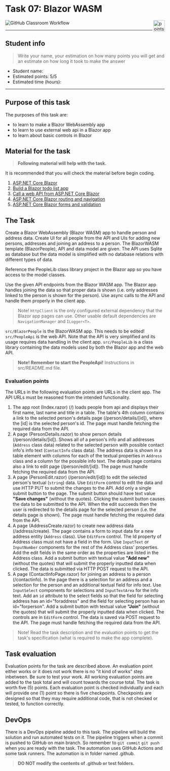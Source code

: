 # Task 07: Blazor WASM

<img alt="points bar" align="right" height="36" src="../../blob/badges/.github/badges/points-bar.svg" />

![GitHub Classroom Workflow](../../workflows/GitHub%20Classroom%20Workflow/badge.svg?branch=main)

***

## Student info

> Write your name, your estimation on how many points you will get and an estimate on how long it took to make the answer

- Student name: 
- Estimated points: 5/5
- Estimated time (hours): 

***

## Purpose of this task

The purposes of this task are:

- to learn to make a Blazor WebAssembly app
- to learn to use external web api in a Blazor app
- to learn about basic controls in Blazor

## Material for the task

> **Following material will help with the task.**

It is recommended that you will check the material before begin coding.

1. [ASP.NET Core Blazor](https://docs.microsoft.com/en-us/aspnet/core/blazor/?view=aspnetcore-6.0)
2. [Build a Blazor todo list app](https://docs.microsoft.com/en-us/aspnet/core/blazor/tutorials/build-a-blazor-app?view=aspnetcore-6.0&pivots=webassembly)
3. [Call a web API from ASP.NET Core Blazor](https://docs.microsoft.com/en-us/aspnet/core/blazor/call-web-api?view=aspnetcore-6.0&pivots=webassembly)
4. [ASP.NET Core Blazor routing and navigation](https://docs.microsoft.com/en-us/aspnet/core/blazor/fundamentals/routing?view=aspnetcore-6.0)
5. [ASP.NET Core Blazor forms and validation](https://docs.microsoft.com/en-us/aspnet/core/blazor/forms-validation?view=aspnetcore-6.0)

## The Task

Create a Blazor WebAssembly (Blazor WASM) app to handle person and address data. Create UI for all people from the API and UIs for adding new persons, addresses and joining an address to a person. The BlazorWASM template (BlazorPeople), API and data model are given. The API uses Sqlite as database but the data model is simplified with no database relations with different types of data.

Reference the PeopleLib class library project in the Blazor app so you have access to the model classes.

Use the given API endpoints from the Blazor WASM app. The Blazor app handles joining the data so that proper data is shown (i.e. only addresses linked to the person is shown for the person). Use async calls to the API and handle them properly in the client app.

> Note! `HttpClient` is the only configured external dependency that the Blazor app pages can use. Other usable default dependencies are `NavigationManager` and `ILogger<T>`.

`src/BlazorPeople` is the BlazorWASM app. This needs to be edited!
`src/PeopleApi` is the web API. Note that the API is very simplified and its usage requires data handling in the client app.
`src/PeopleLib` is a class library containing the data models used by both the Blazor app and the web API.

> **Note! Remember to start the PeopleApi!** Instructions in src/README.md file.

### Evaluation points

The URLs in the following evaluation points are URLs in the client app. The API URLs must be reasoned from the intended functionality.

1. The app root (Index.razor) (/) loads people from api and displays their first name, last name and title in a table. The table's 4th column contains a link to the selected person's details page (/person/details/[id]), where the [id] is the selected person's id. The page must handle fetching the required data from the API.
2. A page (PersonDetails.razor) to show person details (/person/details/[id]). Shows all of a person's info and all addresses (`Address` class data) related to the selected person with possible contact info's info text (`ContactInfo` class data). The address data is shown in a table element with columns for each of the textual properties in `Address` class and a column for the possible info text. The details page contains also a link to edit page (/person/edit/[id]). The page must handle fetching the required data from the API.
3. A page (PersonEdit.razor) (/person/edit/[id]) to edit the selected person's textual (`string`) data. Use `EditForm` control to edit the data and use HTTP PUT to submit the changes to the API. Add only a single submit button to the page. The submit button should have text value **"Save changes"** (without the quotes). Clicking the submit button causes the data to be submitted to the API. When the edit succeeds then the user is redirected to the details page for the selected person (i.e. the details page is shown). The page must handle fetching the required data from the API.
4. A page (AddressCreate.razor) to create new address data (/address/create). The page contains a form to input data for a new address entity (`Address` class). Use `EditForm` control. The Id property of Address class must not have a field in the form. Use `InputText` or `InputNumber` components for the rest of the Address class' properties. Add the edit fields in the same order as the properties are listed in the Address class. Add a submit button with textual value **"Add new"** (without the quotes) that will submit the properly inputted data when clicked. The data is submitted via HTTP POST request to the API.
5. A page (ContactInfoPage.razor) for joining an address to a person (/contactinfo). In the page there is a selection for an address and a selection for the person and an additional textual field for info text. Use `InputSelect` components for selections and `InputTextArea` for the info text. Add an `id` attribute to the select fields so that the field for selecting address has an id="foraddress" and the field for selecting person has an id="forperson". Add a submit button with textual value **"Join"** (without the quotes) that will submit the properly inputted data when clicked. The controls are in `EditForm` control. The data is saved via POST request to the API. The page must handle fetching the required data from the API.

> Note! Read the task description and the evaluation points to get the task's specification (what is required to make the app complete).

## Task evaluation

Evaluation points for the task are described above. An evaluation point either works or it does not work there is no "it kind of works" step inbetween. Be sure to test your work. All working evaluation points are added to the task total and will count towards the course total. The task is worth five (5) points. Each evaluation point is checked individually and each will provide one (1) point so there is five checkpoints. Checkpoints are designed so that they may require additional code, that is not checked or tested, to function correctly.

## DevOps

There is a DevOps pipeline added to this task. The pipeline will build the solution and run automated tests on it. The pipeline triggers when a commit is pushed to GitHub on main branch. So remember to `git commit` `git push` when you are ready with the task. The automation uses GitHub Actions and some task runners. The automation is in folder named .github.

> **DO NOT modify the contents of .github or test folders.**
